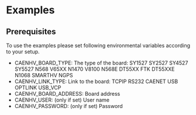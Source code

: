 # Examples

## Prerequisites
To use the examples please set following environmental variables according to your setup.
* CAENHV_BOARD_TYPE: The type of the board:
    SY1527
    SY2527
    SY4527
    SY5527
    N568
    V65XX
    N1470
    V8100
    N568E
    DT55XX
    FTK
    DT55XXE
    N1068
    SMARTHV
    NGPS
* CAENHV_LINK_TYPE: Link to the board:
    TCPIP
    RS232
    CAENET
    USB
    OPTLINK
    USB_VCP
* CAENHV_BOARD_ADDRESS: Board address
* CAENHV_USER: (only if set) User name
* CAENHV_PASSWORD: (only if set) Password

